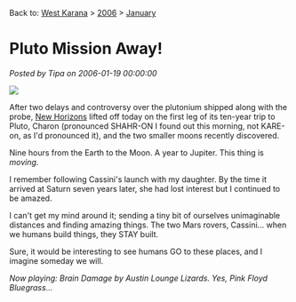 Back to: [West Karana](/posts/westkarana.md) > [2006](/posts/2006/westkarana.md) > [January](./westkarana.md)
# Pluto Mission Away!

*Posted by Tipa on 2006-01-19 00:00:00*

![](../../../images/141078main_liftoff.jpg)

After two delays and controversy over the plutonium shipped along with the probe, [New Horizons](http://www.nasa.gov/mission_pages/newhorizons/main/index.html) lifted off today on the first leg of its ten-year trip to Pluto, Charon (pronounced SHAHR-ON I found out this morning, not KARE-on, as I'd pronounced it), and the two smaller moons recently discovered.

Nine hours from the Earth to the Moon. A year to Jupiter. This thing is *moving*.

I remember following Cassini's launch with my daughter. By the time it arrived at Saturn seven years later, she had lost interest but I continued to be amazed.

I can't get my mind around it; sending a tiny bit of ourselves unimaginable distances and finding amazing things. The two Mars rovers, Cassini... when we humans build things, they STAY built.

Sure, it would be interesting to see humans GO to these places, and I imagine someday we will.

*Now playing: Brain Damage by Austin Lounge Lizards. Yes, Pink Floyd Bluegrass...*
